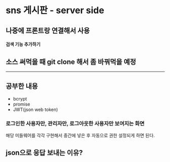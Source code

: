 # sns 게시판 - server side
## 나중에 프론트랑 연결해서 사용
#### 검색 기능 추가하기
## 소스 써먹을 때 git clone 해서 좀 바꿔먹을 예정
<hr/>

## 공부한 내용
<ul>
    <li>bcrypt</li>
    <li>promise</li>
    <li>JWT(json web token)</li>
</ul>

### 로그인한 사용자만, 관리자만, 로그아웃한 사용자만 보여지는 화면
해당 미들웨어를 각각 구현해서 중간에 넣은 후 자동으로 권한 설정되게 하면 된다.
<br/>

## json으로 응답 보내는 이유?